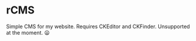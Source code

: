 rCMS
====

Simple CMS for my website. Requires CKEditor and CKFinder. Unsupported at the moment. :frowning:

